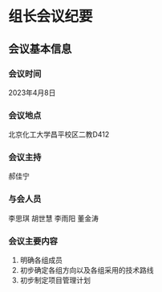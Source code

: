 # 组长会议纪要
## 会议基本信息
### 会议时间
2023年4月8日
### 会议地点
北京化工大学昌平校区二教D412
### 会议主持
郝佳宁
### 与会人员
李思琪 胡世慧 李雨阳 董金涛
### 会议主要内容
1. 明确各组成员
2. 初步确定各组方向以及各组采用的技术路线
3. 初步制定项目管理计划
